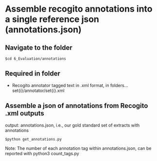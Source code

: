 # Assemble recogito annotations into a single reference json (annotations.json)

## Navigate to the folder
```
$cd 6_Evaluation/annotations
```

## Required in folder
*  Recogito annotator tagged text in .xml format, in folders... set{i}/annotator/set{i}.xml

## Assemble a json of annotations from Recogito .xml outputs
output: annotations.json, i.e., our gold standard set of extracts with annotations
```
$python get_annotations.py
```
Note: The number of each annotation tag within annotations.json, can be reported with python3 count_tags.py


